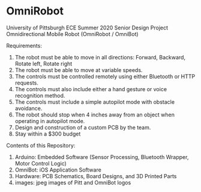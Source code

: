 # OmniRobot
University of Pittsburgh ECE Summer 2020 Senior Design Project
Omnidirectional Mobile Robot (OmniRobot / OmniBot)

Requirements:
1. The robot must be able to move in all directions: Forward, Backward, Rotate left, Rotate right 
2. The robot must be able to move at variable speeds. 
3. The controls must be controlled remotely using either Bluetooth or HTTP requests. 
4. The controls must also include either a hand gesture or voice recognition method. 
5. The controls must include a simple autopilot mode with obstacle avoidance. 
6. The robot should stop when 4 inches away from an object when operating in autopilot mode. 
7. Design and construction of a custom PCB by the team. 
8. Stay within a $300 budget 

Contents of this Repository:
1. Arduino: Embedded Software (Sensor Processing, Bluetooth Wrapper, Motor Control Logic)
2. OmniBot: iOS Application Software
3. Hardware: PCB Schematics, Board Designs, and 3D Printed Parts
4. images: jpeg images of Pitt and OmniBot logos
